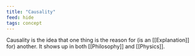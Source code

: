 ```yaml
---
title: "Causality"
feed: hide
tags: concept
---
```


Causality is the idea that one thing is the reason for (is an [[Explanation]] for) another. It shows up in both [[Philosophy]] and [[Physics]]. 
